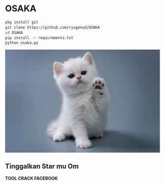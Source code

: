 # OSAKA

```bash
pkg install git 
git clone https://github.com/ryugenxd/OSAKA
cd OSAKA
pip install -r requirements.txt
python osaka.py
```

![img](https://github.com/ryugenxd/OSAKA/raw/main/images%20(13).jpeg)
## Tinggalkan Star mu Om 
__TOOL CRACK FACEBOOK__
